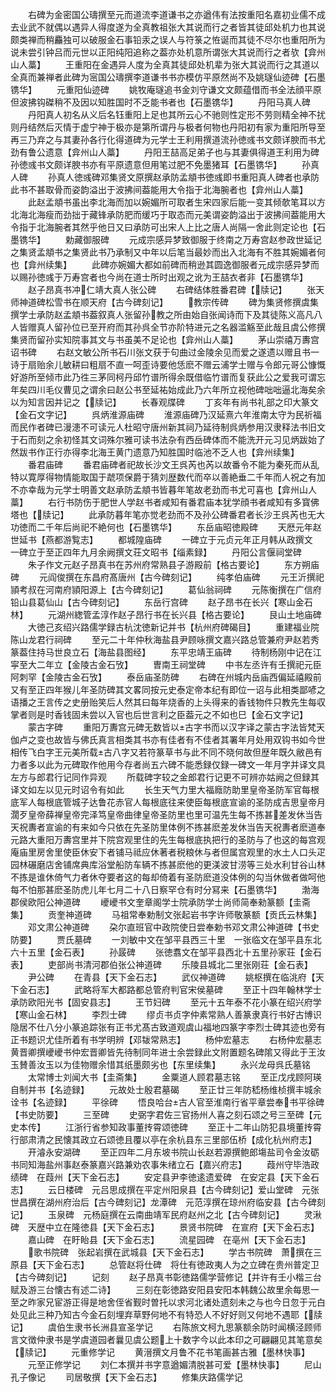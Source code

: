 <!-- { "loadSidebar": true } -->
　　右碑为金密国公璹撰至元而道流李道谦书之亦遒伟有法按重阳名嘉初业儒不成去业武不就偶以遇异人得度遂为全真教祖张大其说而行之者皆其徒邱处机力也其说颇类禅而稍麤独可以破服金石事铅汞之误人与符箓之恠诞而其徒不尽尔也重阳所为说未尝引钟吕而元世以正阳纯阳追称之葢亦处机意所谓张大其说而行之者欤【弇州山人藁】
　　王重阳在金遇异人度为全真其徒邱处机辈为张大其说而行之其道以全真而兼禅者此碑为宻国公璹撰李道谦书书亦模仿平原然尚不及姚璲仙迹碑【石墨镌华】
　　元重阳仙迹碑
　　姚牧庵璲追书金刘守谦文文颇蕴借而书全法顔平原但波拂钩磔稍不及因以知胜国时不乏能书者也【石墨镌华】
　　丹阳马真人碑
　　丹阳真人初名从义后名钰重阳上足也其所云心不驰则性定形不劳则精全神不扰则丹结然后灭情于虚宁神于极亦是第所谓丹与极者何物也丹阳初有家为重阳所导至再三乃弃之与其妻孙各行化得道碑为元学士王利用撰道流孙徳彧书文颇详腴而书尤劲有鲁公遗意【弇州山人藁】
　　丹阳王喆高足弟子也与其妻俱得道王利用为碑孙徳彧书文颇详腴书亦有平原遗意但用笔过肥不免墨猪耳【石墨镌华】
　　孙真人碑
　　孙真人徳彧碑邓集贤文原撰赵承防孟頫书徳彧即书重阳真人碑者也承防此书不甚取骨而姿韵溢出于波拂间葢能用大令指于北海腕者也【弇州山人藁】
　　此赵孟頫书虽出李北海而加以婉媚所可取者生宋四家后能一变其倾欹笔耳以方北海北海瘦而劲拙于藏锋承防肥而缓巧于取态而元美谓姿韵溢出于波拂间葢能用大令指于北海腕者其然乎他日又曰承防可出宋人上比之唐人尚隔一舍此则定论也【石墨镌华】
　　勅藏御服碑
　　元成宗感异梦致御服于终南之万寿宫赵参政世延记之集贤孟頫书之集贤此书乃承制又中年以后笔当最妙而出入北海有不胜其婉媚者何也【弇州续集】
　　此碑亦婉媚大都如前碑而稍逊其圆逸御服者元成宗感异梦而以赐孙徳彧于万寿宫者也今尚在道士所时出观之讹为王喆衣者非【石墨镌华】
　　赵子昂真书冲仁靖大真人张公碑
　　右碑结体胜番君碑【牍记】
　　张天师神道碑松雪书在顺天府【古今碑刻记】
　　教宗传碑
　　碑为集贤修撰虞集撰学士承防赵孟頫书葢叙真人张留孙教之所由始自张闻诗而下及其徒陈义高凡八人皆赠真人留孙位已至开府而其孙呉全节亦阶特进元之名器滥觞至此哉且虞公修撰集贤而留孙实知院事其文与书虽美不足论也【弇州山人藁】
　　茅山崇禧万夀宫诏书碑
　　右赵文敏公所书石川张文获于句曲过金陵余见而爱之遂遗以赠且书一诗于扇贻余儿敏耕曰粗扇不直一呵歪诗要他恁麽不赠云浦学士赠与令郎元哥公慷慨好游所至倾市此乃徃三茅同柯丹邱竹谱所得余既借临竹谱而复获此公之爱我可谓忘年矣四川毛仪曹见之谓余曰赵公书至延祐始成此乃六年所立视他碑咄咄逼北海矣余以为知言因并记之【牍记】
　　长春观牒碑
　　丁亥年有尚书礼部之印大篆文【金石文字记】
　　呉炳淮源庙碑
　　淮源庙碑乃汉延熹六年淮南太守为民祈福而民作者碑已漫漶不可读元人杜昭守唐州新其祠乃延待制呉炳参用汉隶释法书旧文于石而刻之余初怪其文词殊尔雅可读书法杂有西岳碑体而不能洗开元习见炳跋始了然跋书作正行亦得李北海王黄门遗意乃知胜国时临池不乏人也【弇州续集】
　　番君庙碑
　　番君庙碑者祀故长沙文王呉芮也芮以故番令不能为秦死而从乱特以寛厚得物情能取国于虣项保爵于猜刘歴数代而卒以善絶垂二千年而人祝之有加不亦幸哉为元学士明善文赵承防孟頫书皆暮年笔故老劲而书尤可喜也【弇州山人藁】
　　右行书防伤于肥世人学赵书者咸知有番君庙本犹学顔书者咸知有多寳佛塔也【牍记】
　　此承防暮年笔亦觉老劲而不及孙公碑番君者长沙王呉芮也无大功徳而二千年后尚祀不絶何也【石墨镌华】
　　东岳庙昭徳殿碑
　　天厯元年赵世延书【燕都游覧志】
　　都城隍庙碑
　　一碑立于元贞元年正月韩从政撰文　一碑立于至正四年九月余阙撰文荘文昭书【缁素録】
　　丹阳公言偃祠堂碑
　　朱子作文元赵子昂真书在苏州府常熟县子游殿前【格古要论】
　　东方朔庙碑
　　元阎俊撰在东昌府髙唐州【古今碑刻记】
　　纯孝伯庙碑
　　元王沂撰祀頴考叔在河南府頴阳源上【古今碑刻记】
　　葛仙翁祠碑
　　元陈衡撰在广信府铅山县葛仙山【古今碑刻记】
　　东岳行宫碑
　　赵子昂书在长兴【寒山金石林】
　　元湖州緫管孟淳作赵子昂行书在长兴县【格古要论】
　　艮山土地庙碑
　　大徳己亥绍兴路儒学録古杭沈徳新记并书【杭州府碑碣目】
　　重建福业院陈山龙君行祠碑
　　至元二十年仲秋海盐县尹顾咏撰文嘉兴路总管兼府尹赵若秀篆葢住持马世良立石【海盐县图经】
　　东平忠靖王庙碑
　　待制杨刚中记在江寜至大二年立【金陵古金石攷】
　　曺南王祠堂碑
　　中书左丞许有壬撰祀元臣阿刺罕【金陵古金石攷】
　　泰岳庙圣防碑
　　右碑在州城内岳庙西偏延禧殿前又有至正四年猴儿年圣防碑其文畧同按元史泰定帝本纪有即位一诏与此相类鄙喭之语播之王言传之史册贻笑后人然其曰每年烧香的上头得来的香钱物件只教先生每収掌者则是时香钱固未尝以入官也后世言利之臣葢元之不如也巳【金石文字记】
　　蒙古字碑
　　重阳万夀宫元碑无数皆以古字书而以汉字译之蒙古字法皆梵天伽卢之变也故皆与佛氏真言相类其书亦有佳者有不佳者其署年月处用双钩书如今世相传飞白字王元美所载古八字又若符篆草书与此不同不晓何故但歴年既久敝邑有力者多以此为元碑取作他用今存者尚五六碑不能悉録仅録一碑文一年月字并译文具左方与郎君行记同作异观
　　所载碑字较之金郎君行记更不可辨亦姑阙之但録其译文如左以见元时诏令有如此
　　长生天气力里大福廕防助里皇帝圣防军官每根底军人每根底管城子达鲁花赤官人每根底往来使臣每根底宣谕的圣防成吉思皇帝月濶歹皇帝薛禅皇帝完泽笃皇帝曲律皇帝圣防里也里可温先生每不拣甚差发休当告天祝夀者宣谕的有来如今只依在先圣防里体例不拣甚麽差发休当告天祝夀者麽道奉元路大重阳万夀宫里并下院宫观里住的先生每根底执把行的圣防与了也这的每宫观庵庙里房舍里使臣休安下者铺马祗应休著者税粮休与者但属宫观里的水土人口头疋园林碾磨店舍铺席典库浴堂船防车辆不拣甚麽他的更渼波甘涝等三处水利甘谷山林不拣是谁休倚气力者休夺要者这的每却倚着有圣防麽道没体例的勾当休做者做呵他每不怕那甚麽圣防虎儿年七月二十八日察罕仓有时分冩来【石墨镌华】
　　渤海郡侯欧阳公神道碑
　　巙巙书文奎章阁学士院承防学士尚师简奉勑篆额【圭斋集】
　　贡奎神道碑
　　马祖常奉勅制文张起岩书字许师敬篆额【贡氏云林集】
　　邓文肃公神道碑
　　朶尔直班官中政院使日尝奉勅书邓文肃公神道碑【书史防要】
　　贾氏墓碑
　　一刘敏中文在邹平县西三十里　一张临文在邹平县东北六十五里【金石表】
　　孙晸碑
　　张徳翥文在邹平县西北十五里孙家荘【金石表】
　　吏部尚书清河郡伯张公神道碑
　　乐陵县城北二里张刚荘【金石表】
　　尹公碑
　　在青县【天下金石志】
　　武仪神道碑
　　姚枢撰在临洮府【天下金石志】
　　武略将军大都路都总管府判官宋侯墓碑
　　至正十四年翰林学士承防欧阳光书【固安县志】
　　王节妇碑
　　至元十五年泰不花小篆在绍兴府学【寒山金石林】
　　李烈士碑
　　缪贞书贞字仲素常熟人善篆隶真行书好古博识隐居不仕八分小篆追踪张有正书尤髙古致道观虞山福地四篆字李烈士碑其迹也旁有正书题识尤佳所着有书学明辨【邓韨常熟志】
　　杨仲宏墓志
　　右杨仲宏墓志黄晋卿撰巙巙书仲宏晋卿皆先待制同年进士余尝録此文附置题名碑隂又得此于王汝玉賛善汝玉以为佳物赠余惜其纸墨颇劣也【东里续集】
　　永兴龙母呉氏墓铭
　　太常博士刘闻大书【圭斋集】
　　金粟道人顾君墓志铭
　　至正戊戌顾阿瑛自制并书【名迹録】
　　元故处士殷君墓碣
　　至正廿三年防嵇杨维桢撰丰城余诠书【名迹録】
　　平徐碑
　　悟良哈台古人官至淮南行省平章尝奉书平徐碑【书史防要】
　　三至碑
　　史弼字君佐三官扬州人喜之刻石颂之号三至碑【元史本传】
　　江浙行省参知政事董抟霄颂徳碑
　　至正十二年山防犯县境董抟霄行部肃清之民懐其政立石颂徳且覆以亭在余杭县东三里部伍桥【成化杭州府志】
　　开濬永安湖碑
　　至正四年二月东坡书院山长赵若源撰鲍郎塲盐司令金汝砺书同知海盐州事赵泰篆嘉兴路兼劝农事朱绪立石【嘉兴府志】
　　葭州守毕浩政绩碑　在葭州【天下金石志】
　　安定县尹李徳逺遗爱碑　在安定县【天下金石志】
　　云日楼碑　元吕思成撰在平定州阳泉县【古今碑刻记】爱山堂碑　元张世昌撰在湖州府治后【古今碑刻记】龙潭碑　元范淳撰在琼州府临安县【古今碑刻记】
　　玉泉碑　元杨庭撰在云南曲靖军民府赵州之北【古今碑刻记】
　　灵湫碑　天歴中立在隆徳县【天下金石志】
　　景贤书院碑　在宣府【天下金石志】
　　嘉山碑　在盱眙县【天下金石志】
　　流星园碑　在亳州【天下金石志】
　　歌书院碑　张起岩撰在武城县【天下金石志】
　　学古书院碑　萧撰在三原县【天下金石志】
　　总管赵将仕碑　将仕有徳政夷人为之立碑在贵州普定卫【古今碑刻记】
　　记刻
　　赵子昂真书彰徳路儒学营修记【并许有壬小楷三台赋及游三台懐古有述二诗】
　　三刻在彰徳路安阳县安阳本韩魏公故里余每思一至之昨家兄宦游正得是地舍侄省觐时曽托以求河北诸处遗刻未之与也今日忽于元白处见此三种乃知古今金石刻埋弃草野何地不有特恐人不好好则又何地不遇耶【牍记】
　　虞伯生隶书长洲县宣圣学记
　　右陈旅文柯九思篆额余防时闻横泾顾师言文徴仲隶书是学虞道园者曩见虞公题上十数字今以此本印之可翩翩见其笔意矣【牍记】
　　元重修学记
　　黄溍撰文月鲁不花书笔画甚古雅【墨林快事】
　　元至正修学记
　　刘仁本撰并书字意遒媚清脱甚可爱【墨林快事】
　　尼山孔子像记
　　司居敬撰【天下金石志】
　　修集庆路儒学记
